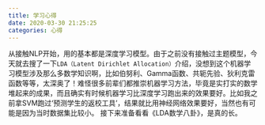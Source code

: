 ```yaml
---
title: 学习心得
date: 2020-03-30 21:25:25
categories: 心得
---
```

从接触NLP开始，用的基本都是深度学习模型。由于之前没有接触过主题模型，今天就去搜了一下`LDA（Latent Dirichlet Allocation）`介绍，没想到这个机器学习模型涉及那么多数学知识啊，比如伯努利、Gamma函数、共轭先验、狄利克雷函数等等，太深奥了！难怪很多前辈们都推崇机器学习方法，毕竟是实打实的数学堆起来的成果，而且确实有时候机器学习比深度学习跑出来的效果要好。比如我之前拿SVM跑过‘预测学生的返校工具’，结果就比用神经网络效果要好，当然也有可能是因为当时数据集比较小。
接下来准备看看《LDA数学八卦》，是真的长。

